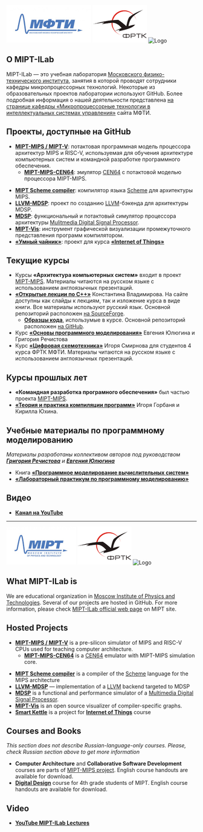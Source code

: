 [![](https://github.com/MIPT-ILab/ca-lectures/blob/master/images/mipt-rus.jpg?raw=true)](https://mipt.ru)
[![](https://github.com/MIPT-ILab/ca-lectures/blob/master/images/drec.gif?raw=true)](https://mipt.ru/drec/)
![Logo](https://avatars2.githubusercontent.com/u/13999586?s=100)

## О MIPT-ILab

MIPT-ILab — это учебная лаборатория [Московского физико-технического института](https://mipt.ru/), занятия в которой проводят сотрудники кафедры микропроцессорных технологий. Некоторые из образовательных проектов лаборатории используют GitHub. Более подробная информация о нашей деятельности представлена [на странице кафедры «Микропроцессорные технологии в интеллектуальных системах управления»](https://mipt.ru/drec/about/ilab/) сайта МФТИ.

## Проекты, доступные на GitHub

* **[MIPT-MIPS / MIPT-V](https://mipt-ilab.github.io/mipt-mips/)**: потактовая программная модель процессора архитектур MIPS и RISC-V, используемая для обучения архитектуре компьютерных систем и командной разработке программного обеспечения.
  * **[MIPT-MIPS-CEN64](https://github.com/mipt-ilab/cen64)**: эмулятор [CEN64](https://github.com/tj90241/cen64) с потактовой моделью процессора MIPT-MIPS.
- **[MIPT Scheme compiler](https://github.com/MIPT-ILab-Compilers/mipt-scheme-compiler)**: компилятор языка [Scheme](https://ru.wikipedia.org/wiki/Scheme) для архитектуры MIPS.
- **[LLVM-MDSP](https://github.com/MIPT-ILab-Compilers/llvm-mdsp)**: проект по созданию [LLVM](https://llvm.org/)-бэкенда для архитектуры MDSP.
- **[MDSP](https://github.com/MIPT-ILab/MDSP)**: функциональный и потактовый симулятор процессора архитектуры [Mulitmedia Digital Signal Processor](https://en.wikipedia.org/wiki/MDSP).
- **[MIPT-Vis](https://github.com/MIPT-ILab-Compilers/MIPT-Vis)**: инструмент графической визуализации промежуточного представления программ компилятором.
- **[«Умный чайник»](https://github.com/MIPT-ILab/smart-kettle)**: проект для курса [**«Internet of Things»**](https://vk.com/club88309453)

## Текущие курсы

- Курсы **«Архитектура компьютерных систем»** входит в проект [MIPT-MIPS](https://mipt-ilab.github.io/mipt-mips/). Материалы читаются на русском языке с использованием англоязычных презентаций.
- **[«Открытые лекции по C++»](https://github.com/MIPT-ILab/cpp-lects-rus)** Константина Владимирова. На сайте доступны как слайды к лекциям, так и изложение курса в виде книги. Все материалы используют русский язык. Основной репозиторий расположен [на SourceForge](https://cpp-lects-rus.sourceforge.io/).
  - **[Образцы кода](https://github.com/MIPT-ILab/cpp-graduate)**, использумые в курсе. Основной репозиторий расположен [на GitHub](https://github.com/tilir/cpp-graduate).
- Курс **[«Основы программного моделирования»](https://mipt-ilab.github.io/sim-lectures)** Евгения Юлюгина и Григория Речистова
- Курс **[«Цифровая схемотехника»](https://github.com/MIPT-ILab/digital-design)** Игоря Смирнова для студентов 4 курса ФРТК МФТИ. Материалы читаются на русском языке с использованием англоязычных презентаций.

## Курсы прошлых лет

- **«Командная разработка програмного обеспечения»** был частью проекта [MIPT-MIPS](https://mipt-ilab.github.io/mipt-mips/).
- **[«Теория и практика компиляции программ»](https://mipt-ilab.github.io/compiler-lectures)** Игоря Горбаня и Кирилла Юхина.

## Учебные материалы по программному моделированию

_Материалы разработаны коллективом авторов под руководством **[Григория Речистова](https://github.com/grigory-rechistov)** и **[Евгения Юлюгина](https://github.com/yulyugin)**_

- Книга **[«Программное моделирование вычислительных систем»](https://github.com/MIPT-ILab/simbook)**
- **[«Лабораторный практикум по программному моделированию»](https://github.com/MIPT-ILab/simlab)**

## Видео

- **[Канал на YouTube](https://www.youtube.com/channel/UCYFZ2yj4FjHNyqajv-MA_zw)**

----
[![](https://github.com/MIPT-ILab/ca-lectures/blob/master/images/mipt-eng.jpg?raw=true)](https://mipt.ru/english)
[![](https://github.com/MIPT-ILab/ca-lectures/blob/master/images/drec.gif?raw=true)](https://mipt.ru/drec/)
![Logo](https://avatars2.githubusercontent.com/u/13999586?s=100)

## What MIPT-ILab is

We are educational organization in [Moscow Institute of Physics and Technologies](https://mipt.ru/english/).
Several of our projects are hosted in GitHub. For more information, please check [MIPT-ILab official web page](https://mipt.ru/drec/about/ilab/) on MIPT site.

## Hosted Projects

* **[MIPT-MIPS / MIPT-V](https://mipt-ilab.github.io/mipt-mips/)** is a pre-silicon simulator of MIPS and RISC-V CPUs used for teaching computer architecture.
  * **[MIPT-MIPS-CEN64](https://github.com/mipt-ilab/cen64)** is a [CEN64](https://github.com/tj90241/cen64) emulator with MIPT-MIPS simulation core.
- **[MIPT Scheme compiler](https://github.com/MIPT-ILab-Compilers/mipt-scheme-compiler)** is a compiler of the [Scheme](https://en.wikipedia.org/wiki/Scheme_(programming_language)) language for the MIPS architecture
- **[LLVM-MDSP](https://github.com/MIPT-ILab-Compilers/llvm-mdsp)** — implementation of a [LLVM](https://llvm.org/) backend targeted to MDSP
- **[MDSP](https://github.com/MIPT-ILab/MDSP)** is a functional and performance simulator of a [Multimedia Digital Signal Processor](https://en.wikipedia.org/wiki/MDSP).
- **[MIPT-Vis](https://github.com/MIPT-ILab-Compilers/MIPT-Vis)** is an open source visualizer of compiler-specific graphs.
- **[Smart Kettle](https://github.com/MIPT-ILab/smart-kettle)** is a project for [**Internet of Things**](https://vk.com/club88309453) course

## Courses and Books

*This section does not describe Russian-language-only courses. Please, check Russian section above to get more information*
- **Computer Architecture** and **Collaborative Software Development** courses are parts of [MIPT-MIPS project](https://mipt-ilab.github.io/mipt-mips/). English course handouts are available for download.
- **[Digital Design](https://github.com/MIPT-ILab/digital-design)** course for 4th grade students of MIPT. English course handouts are available for download.

## Video

- **[YouTube MIPT-ILab Lectures](https://www.youtube.com/channel/UCYFZ2yj4FjHNyqajv-MA_zw)**
